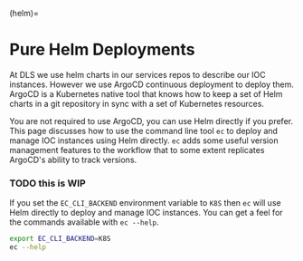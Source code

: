 (helm)=
# Pure Helm Deployments

At DLS we use helm charts in our services repos to describe our IOC instances. However we use ArgoCD continuous deployment to deploy them. ArgoCD is a Kubernetes native tool that knows how to keep a set of Helm charts in a git repository in sync with a set of Kubernetes resources.

You are not required to use ArgoCD, you can use Helm directly if you prefer. This page discusses how to use the command line tool `ec` to deploy and manage IOC instances using Helm directly. `ec` adds some useful version management features to the workflow that to some extent replicates ArgoCD's ability to track versions.

### TODO this is WIP

If you set the `EC_CLI_BACKEND` environment variable to `K8S` then `ec` will use Helm directly to deploy and manage IOC instances. You can get a feel for the commands available with `ec --help`.

```bash
export EC_CLI_BACKEND=K8S
ec --help
```